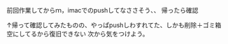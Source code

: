 前回作業してからｍ，imacでのpushしてなささそう、、
帰ったら確認

↑帰って確認してみたものの、やっぱpushしわすれてた、しかも削除＋ゴミ箱空にしてるから復旧できない
次から気をつけよう。
